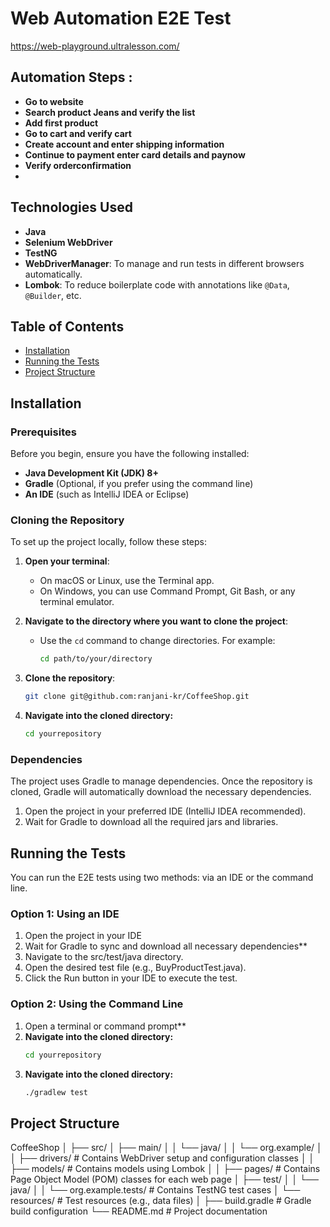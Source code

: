 
# Web Automation E2E Test 
https://web-playground.ultralesson.com/


## Automation Steps : 
-  **Go to website**
-  **Search product Jeans and verify the list**
-  **Add first product**
-  **Go to cart and verify cart**
-  **Create account and enter shipping information**
-  **Continue to payment enter card details and paynow**
-  **Verify orderconfirmation**
-  

## Technologies Used

- **Java**
- **Selenium WebDriver**
- **TestNG**
- **WebDriverManager**: To manage and run tests in different browsers automatically.
- **Lombok**: To reduce boilerplate code with annotations like `@Data`, `@Builder`, etc.

## Table of Contents

- [Installation](#installation)
- [Running the Tests](#running-the-tests)
- [Project Structure](#project-structure)

## Installation

### Prerequisites

Before you begin, ensure you have the following installed:

- **Java Development Kit (JDK) 8+**
- **Gradle** (Optional, if you prefer using the command line)
- **An IDE** (such as IntelliJ IDEA or Eclipse)

### Cloning the Repository

To set up the project locally, follow these steps:

1. **Open your terminal**:
   - On macOS or Linux, use the Terminal app.
   - On Windows, you can use Command Prompt, Git Bash, or any terminal emulator.

2. **Navigate to the directory where you want to clone the project**:
   - Use the `cd` command to change directories. For example:
   
     ```bash
     cd path/to/your/directory
     ```

3. **Clone the repository**:

   ```bash
   git clone git@github.com:ranjani-kr/CoffeeShop.git

4. **Navigate into the cloned directory:**
    ```bash
   cd yourrepository

   
### Dependencies
The project uses Gradle to manage dependencies. Once the repository is cloned, Gradle will automatically download the necessary dependencies.

1. Open the project in your preferred IDE (IntelliJ IDEA recommended).
2. Wait for Gradle to download all the required jars and libraries.

## Running the Tests

You can run the E2E tests using two methods: via an IDE or the command line.

### Option 1: Using an IDE
1. Open the project in your IDE
2. Wait for Gradle to sync and download all necessary dependencies**
3. Navigate to the src/test/java directory.
4. Open the desired test file (e.g., BuyProductTest.java).
5. Click the Run button in your IDE to execute the test.

### Option 2: Using the Command Line
1. Open a terminal or command prompt**
2. **Navigate into the cloned directory:**
    ```bash
   cd yourrepository
3. **Navigate into the cloned directory:**
    ```bash
   ./gradlew test

## Project Structure
CoffeeShop
│
├── src/
│   ├── main/
│   │   └── java/
│   │       └── org.example/
│   │           ├── drivers/         # Contains WebDriver setup and configuration classes
│   │           ├── models/          # Contains models using Lombok
│   │           ├── pages/           # Contains Page Object Model (POM) classes for each web page
│   ├── test/
│   │   └── java/
│   │       └── org.example.tests/    # Contains TestNG test cases
│   └── resources/                    # Test resources (e.g., data files)
│
├── build.gradle                      # Gradle build configuration
└── README.md                         # Project documentation
